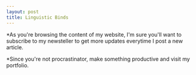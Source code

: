 ```yaml
---
layout: post
title: Linguistic Binds
---
```


*As you're browsing the content of my website, I'm sure you'll want to subscribe to my newsteller 
to get more updates everytime I post a new article.

*Since you're not procrastinator, make something productive and visit my portfolio.

